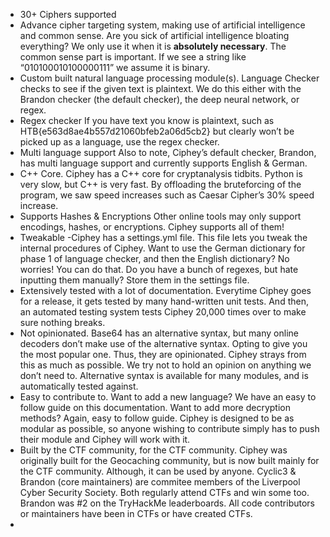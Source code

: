 * 30+ Ciphers supported
* Advance cipher targeting system, making use of artificial intelligence and common sense. Are you sick of artificial intelligence bloating everything? We only use it when it is **absolutely necessary**. The common sense part is important. If we see a string like “010100010100000111” we assume it is binary.
* Custom built natural language processing module(s). Language Checker checks to see if the given text is plaintext. We do this either with the Brandon checker (the default checker), the deep neural network, or regex.
* Regex checker If you have text you know is plaintext, such as HTB{e563d8ae4b557d21060bfeb2a06d5cb2} but clearly won’t be picked up as a language, use the regex checker.
* Multi language support Also to note, Ciphey’s default checker, Brandon, has multi language support and currently supports English & German.
* C++ Core. Ciphey has a C++ core for cryptanalysis tidbits. Python is very slow, but C++ is very fast. By offloading the bruteforcing of the program, we saw speed increases such as Caesar Cipher’s 30% speed increase.
* Supports Hashes & Encryptions Other online tools may only support encodings, hashes, or encryptions. Ciphey supports all of them!
* Tweakable -Ciphey has a settings.yml file. This file lets you tweak the internal procedures of Ciphey. Want to use the German dictionary for phase 1 of language checker, and then the English dictionary? No worries! You can do that. Do you have a bunch of regexes, but hate inputting them manually? Store them in the settings file.
* Extensively tested with a lot of documentation. Everytime Ciphey goes for a release, it gets tested by many hand-written unit tests. And then, an automated testing system tests Ciphey 20,000 times over to make sure nothing breaks.
* Not opinionated. Base64 has an alternative syntax, but many online decoders don’t make use of the alternative syntax. Opting to give you the most popular one. Thus, they are opinionated. Ciphey strays from this as much as possible. We try not to hold an opinion on anything we don’t need to. Alternative syntax is available for many modules, and is automatically tested against.
* Easy to contribute to. Want to add a new language? We have an easy to follow guide on this documentation. Want to add more decryption methods? Again, easy to follow guide. Ciphey is designed to be as modular as possible, so anyone wishing to contribute simply has to push their module and Ciphey will work with it.
* Built by the CTF community, for the CTF community. Ciphey was originally built for the Geocaching community, but is now built mainly for the CTF community. Although, it can be used by anyone. Cyclic3 & Brandon (core maintainers) are commitee members of the Liverpool Cyber Security Society. Both regularly attend CTFs and win some too. Brandon was #2 on the TryHackMe leaderboards. All code contributors or maintainers have been in CTFs or have created CTFs.
* 